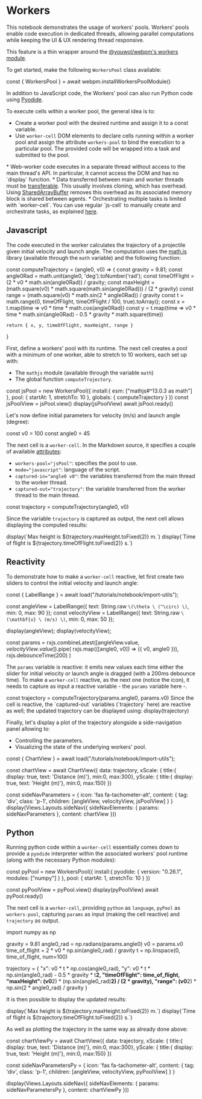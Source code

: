 # Workers

This notebook demonstrates the usage of workers' pools. 
Workers' pools enable code execution in dedicated threads, 
allowing parallel computations while keeping the UI & UX rendering thread responsive.

This feature is a thin wrapper around the <a target="_blank" 
href="/applications/@youwol/webpm-client-doc/latest?nav=/tutorials/workers">@youwol/webpm's workers module</a>. 

To get started, make the following `WorkersPool` class available:

<js-cell>
const { WorkersPool } = await webpm.installWorkersPoolModule()
</js-cell>

In addition to JavaScript code, the Workers' pool can also run Python code using <a target="_blank" 
href="https://pyodide.org/en/stable/index.html">Pyodide</a>.

To execute cells within a worker pool, the general idea is to:
*  Create a worker pool with the desired runtime and assign it to a const variable.
*  Use `worker-cell` DOM elements to declare cells running within a worker pool and assign the attribute `workers-pool` 
   to bind the execution to a particular pool. 
   The provided code will be wrapped into a task and submitted to the pool.

<note level='warning' label="Limitations">
*  Web-worker code executes in a separate thread without access to the main thread's API. 
   In particular, it cannot access the DOM and has no `display` function.
*  Data transferred between main and worker threads must be <a 
   href="https://developer.mozilla.org/en-US/docs/Web/API/Web_Workers_API" target="_blank">transferable</a>. 
   This usually involves cloning, which has overhead. 
   Using <a href="https://developer.mozilla.org/en-US/docs/Web/JavaScript/Reference/Global_Objects/SharedArrayBuffer" 
   target="_blank">SharedArrayBuffer</a> removes this overhead as its associated memory block is shared between agents.
*  Orchestrating multiple tasks is limited with `worker-cell`. You can use regular `js-cell` to manually create and 
   orchestrate tasks, as explained <a target="_blank" 
   href="/applications/@youwol/webpm-client-doc/latest?nav=/tutorials/workers">here</a>.
</note>


## Javascript

The code executed in the worker calculates the trajectory of a projectile given initial velocity and launch angle. 
The computation uses the [math.js](https://mathjs.org/) library (available through the `math` variable) and the following function:

<js-cell>
const computeTrajectory = (angle0, v0) => {
    const gravity = 9.81;
    const angle0Rad = math.unit(angle0, 'deg').toNumber('rad');
    const timeOfFlight = (2 * v0 * math.sin(angle0Rad)) / gravity;
    const maxHeight = (math.square(v0) * math.square(math.sin(angle0Rad))) / (2 * gravity)
    const range = (math.square(v0) * math.sin(2 * angle0Rad)) / gravity
    const t = math.range(0, timeOfFlight, timeOfFlight / 100, true).toArray();
    const x = t.map(time => v0 * time * math.cos(angle0Rad))
    const y = t.map(time => v0 * time * math.sin(angle0Rad) - 0.5 * gravity * math.square(time))

    return { x, y, timeOfFlight, maxHeight, range }
}
</js-cell>

First, define a workers' pool with its runtime. 
The next cell creates a pool with a minimum of one worker, able to stretch to 10 workers, each set up with:
*  The `mathjs` module (available through the variable `math`)
*  The global function `computeTrajectory`.

<js-cell>
const jsPool = new WorkersPool({
    install:{
        esm: ["mathjs#^13.0.3 as math"]
    },
    pool: { startAt: 1, stretchTo: 10 },
    globals: {
        computeTrajectory
    }
})
const jsPoolView = jsPool.view()
display(jsPoolView)
await jsPool.ready()
</js-cell>

Let's now define initial parameters for velocity (m/s) and launch angle (degree):

<js-cell>
const v0 = 100
const angle0 = 45
</js-cell>

The next cell is a `worker-cell`. In the Markdown source, it specifies a couple of available 
[attributes](@nav/api/Notebook.WorkerCellAttributes):
*  `workers-pool="jsPool"`: specifies the pool to use.
*  `mode="javascript"`: language of the script.
*  `captured-in="angle0 v0"`: the variables transferred from the main thread to the worker thread.
*  `captured-out="trajectory"`: the variable transferred from the worker thread to the main thread.

<worker-cell workers-pool="jsPool" mode="javascript"  captured-in="angle0 v0" captured-out="trajectory">
const trajectory = computeTrajectory(angle0, v0)
</worker-cell>

Since the variable `trajectory` is captured as output, the next cell allows displaying the computed results:

<js-cell>
display(`Max height is ${trajectory.maxHeight.toFixed(2)} m.`)
display(`Time of flight is ${trajectory.timeOfFlight.toFixed(2)} s.`)
</js-cell>


## Reactivity

To demonstrate how to make a `worker-cell` reactive, let first create two sliders to control the initial 
velocity and launch angle:

<js-cell>
const { LabelRange } = await load("/tutorials/notebook/import-utils");

const angleView = LabelRange({
    text: String.raw `\(\theta \ (^\circ) \)`, min: 0, max: 90
});
const velocityView = LabelRange({
    text: String.raw `\(\mathbf{v} \ (m/s) \)`, min: 0, max: 50
});

display(angleView);
display(velocityView);

const params = rxjs.combineLatest([angleView.value$, velocityView.value$]).pipe(
    rxjs.map(([angle0, v0]) => ({ v0, angle0 })),
    rxjs.debounceTime(200)
)
</js-cell>

The `params` variable is reactive: it emits new values each time either the slider for initial velocity or 
launch angle is dragged (with a 200ms debounce time). 
To make a `worker-cell` reactive, as the next one (notice the <i class='fas fa-bolt'></i> icon), 
it needs to capture as input a reactive variable - the `params` variable here -.

<worker-cell workers-pool="jsPool" mode="javascript"  captured-in="params" captured-out="trajectory">
const trajectory = computeTrajectory(params.angle0, params.v0)
</worker-cell>

<note level="hint">
Since the cell is reactive, the `captured-out` variables (`trajectory` here) are reactive as well; 
the updated trajectory can be displayed using:

<js-cell>
display(trajectory)
</js-cell>

</note>


Finally, let's display a plot of the trajectory alongside a side-navigation panel allowing to:
*  Controlling the parameters.
*  Visualizing the state of the underlying workers' pool.

<js-cell>
const { ChartView } = await load("/tutorials/notebook/import-utils");

const chartView = await ChartView({
    data: trajectory,
    xScale: { title:{ display: true, text: 'Distance (m)'}, min:0, max:300},
    yScale: { title:{ display: true, text: 'Height (m)'}, min:0, max:150}
})

const sideNavParameters = {
    icon: 'fas fa-tachometer-alt',
    content: {
        tag: 'div',
        class: 'p-1',
        children: [angleView, velocityView, jsPoolView]
    }
}
display(Views.Layouts.sideNav({
    sideNavElements: { params: sideNavParameters },
    content: chartView
}))
</js-cell>

## Python

Running python code within a `worker-cell` essentially comes down to provide a `pyodide` interpreter within 
the associated workers' pool runtime (along with the necessary Python modules):

<js-cell>
const pyPool = new WorkersPool({
    install:{
        pyodide: {
            version: "0.26.1",
            modules: ["numpy"]
        }
    },
    pool: { startAt: 1, stretchTo: 10 }
})

const pyPoolView = pyPool.view()
display(pyPoolView)
await pyPool.ready()

</js-cell>

The next cell is a `worker-cell`, providing `python` as `language`, `pyPool` as `workers-pool`, 
capturing `params` as input (making the cell reactive) and `trajectory` as output.

<worker-cell workers-pool="pyPool" mode="python" captured-in="params" captured-out="trajectory">
import numpy as np

gravity = 9.81
angle0_rad = np.radians(params.angle0)
v0 = params.v0
time_of_flight = 2 * v0 * np.sin(angle0_rad) / gravity
t = np.linspace(0, time_of_flight, num=100)

trajectory = {
    "x": v0 * t * np.cos(angle0_rad),
    "y": v0 * t * np.sin(angle0_rad) - 0.5 * gravity * t**2,
    "timeOfFlight": time_of_flight,
    "maxHeight": (v0**2) * (np.sin(angle0_rad)**2) / (2 * gravity),
    "range": (v0**2) * np.sin(2 * angle0_rad) / gravity
}
</worker-cell>

It is then possible to display the updated results:

<js-cell reactive="true">
display(`Max height is ${trajectory.maxHeight.toFixed(2)} m.`)
display(`Time of flight is ${trajectory.timeOfFlight.toFixed(2)} s.`)
</js-cell>

As well as plotting the trajectory in the same way as already done above:

<js-cell>
const chartViewPy = await ChartView({
    data: trajectory,
    xScale: { title:{ display: true, text: 'Distance (m)'}, min:0, max:300},
    yScale: { title:{ display: true, text: 'Height (m)'}, min:0, max:150}
})

const sideNavParametersPy = {
    icon: 'fas fa-tachometer-alt',
    content: {
        tag: 'div',
        class: 'p-1',
        children: [angleView, velocityView, pyPoolView]
    }
}

display(Views.Layouts.sideNav({
    sideNavElements: { params: sideNavParametersPy },
    content: chartViewPy
}))
</js-cell>